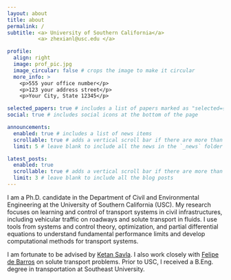 ```yaml
---
layout: about
title: about
permalink: /
subtitle: <a> University of Southern California</a>
          <a> zhexianl@usc.edu </a>

profile:
  align: right
  image: prof_pic.jpg
  image_circular: false # crops the image to make it circular
  more_info: >
    <p>555 your office number</p>
    <p>123 your address street</p>
    <p>Your City, State 12345</p>

selected_papers: true # includes a list of papers marked as "selected={true}"
social: true # includes social icons at the bottom of the page

announcements:
  enabled: true # includes a list of news items
  scrollable: true # adds a vertical scroll bar if there are more than 3 news items
  limit: 5 # leave blank to include all the news in the `_news` folder

latest_posts:
  enabled: true
  scrollable: true # adds a vertical scroll bar if there are more than 3 new posts items
  limit: 3 # leave blank to include all the blog posts
---
```


I am a Ph.D. candidate in the Department of Civil and Environmental Engineering at the University of Southern California (USC). My research focuses on learning and control of transport systems in civil infrastructures, including vehicular traffic on roadways and solute transport in fluids. I use tools from systems and control theory, optimization, and partial differential equations to understand fundamental performance limits and develop computational methods for transport systems.

I am fortunate to be advised by [Ketan Savla](https://viterbi-web.usc.edu/~ksavla/). 
I also work closely with [Felipe de Barros](https://www.felipedebarros.com) on solute transport problems. 
Prior to USC, I received a B.Eng. degree in transportation at Southeast University.